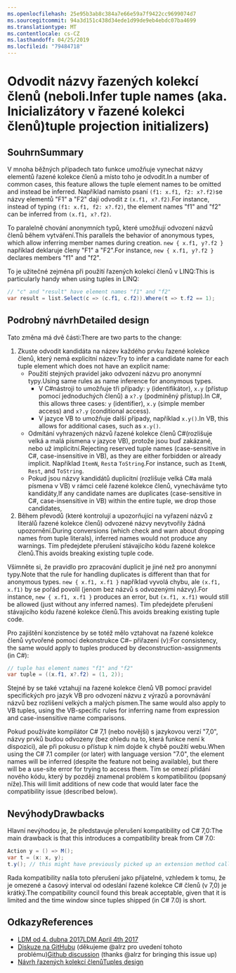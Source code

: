 ```yaml
---
ms.openlocfilehash: 25e95b3ab8c384a7e66e59a7f9422cc9699074d7
ms.sourcegitcommit: 94a3d151c438d34ede1d99de9eb4ebdc07ba4699
ms.translationtype: MT
ms.contentlocale: cs-CZ
ms.lasthandoff: 04/25/2019
ms.locfileid: "79484718"
---
```

# <a name="infer-tuple-names-aka-tuple-projection-initializers"></a><span data-ttu-id="44b38-101">Odvodit názvy řazených kolekcí členů (neboli.</span><span class="sxs-lookup"><span data-stu-id="44b38-101">Infer tuple names (aka.</span></span> <span data-ttu-id="44b38-102">Inicializátory v řazené kolekci členů)</span><span class="sxs-lookup"><span data-stu-id="44b38-102">tuple projection initializers)</span></span>

## <a name="summary"></a><span data-ttu-id="44b38-103">Souhrn</span><span class="sxs-lookup"><span data-stu-id="44b38-103">Summary</span></span>
[summary]: #summary

<span data-ttu-id="44b38-104">V mnoha běžných případech tato funkce umožňuje vynechat názvy elementů řazené kolekce členů a místo toho je odvodit.</span><span class="sxs-lookup"><span data-stu-id="44b38-104">In a number of common cases, this feature allows the tuple element names to be omitted and instead be inferred.</span></span> <span data-ttu-id="44b38-105">Například namísto psaní `(f1: x.f1, f2: x?.f2)`se názvy elementů "F1" a "F2" dají odvodit z `(x.f1, x?.f2)`.</span><span class="sxs-lookup"><span data-stu-id="44b38-105">For instance, instead of typing `(f1: x.f1, f2: x?.f2)`, the element names "f1" and "f2" can be inferred from `(x.f1, x?.f2)`.</span></span>

<span data-ttu-id="44b38-106">To paralelně chování anonymních typů, které umožňují odvození názvů členů během vytváření.</span><span class="sxs-lookup"><span data-stu-id="44b38-106">This parallels the behavior of  anonymous types, which allow inferring member names during creation.</span></span> <span data-ttu-id="44b38-107">`new { x.f1, y?.f2 }` například deklaruje členy "F1" a "F2".</span><span class="sxs-lookup"><span data-stu-id="44b38-107">For instance, `new { x.f1, y?.f2 }` declares members "f1" and "f2".</span></span>

<span data-ttu-id="44b38-108">To je užitečné zejména při použití řazených kolekcí členů v LINQ:</span><span class="sxs-lookup"><span data-stu-id="44b38-108">This is particularly handy when using tuples in LINQ:</span></span>

```csharp
// "c" and "result" have element names "f1" and "f2"
var result = list.Select(c => (c.f1, c.f2)).Where(t => t.f2 == 1); 
```

## <a name="detailed-design"></a><span data-ttu-id="44b38-109">Podrobný návrh</span><span class="sxs-lookup"><span data-stu-id="44b38-109">Detailed design</span></span>
[design]: #detailed-design

<span data-ttu-id="44b38-110">Tato změna má dvě části:</span><span class="sxs-lookup"><span data-stu-id="44b38-110">There are two parts to the change:</span></span>

1.  <span data-ttu-id="44b38-111">Zkuste odvodit kandidáta na název každého prvku řazené kolekce členů, který nemá explicitní název:</span><span class="sxs-lookup"><span data-stu-id="44b38-111">Try to infer a candidate name for each tuple element which does not have an explicit name:</span></span>
    -   <span data-ttu-id="44b38-112">Použití stejných pravidel jako odvození názvu pro anonymní typy.</span><span class="sxs-lookup"><span data-stu-id="44b38-112">Using same rules as name inference for anonymous types.</span></span>
        - <span data-ttu-id="44b38-113">V C#nástroji to umožňuje tři případy: `y` (identifikátor), `x.y` (přístup pomocí jednoduchých členů) a `x?.y` (podmíněný přístup).</span><span class="sxs-lookup"><span data-stu-id="44b38-113">In C#, this allows three cases: `y` (identifier), `x.y` (simple member access) and `x?.y` (conditional access).</span></span>
        - <span data-ttu-id="44b38-114">V jazyce VB to umožňuje další případy, například `x.y()`.</span><span class="sxs-lookup"><span data-stu-id="44b38-114">In VB, this allows for additional cases, such as `x.y()`.</span></span>
    -   <span data-ttu-id="44b38-115">Odmítání vyhrazených názvů řazené kolekce členů C#(rozlišuje velká a malá písmena v jazyce VB), protože jsou buď zakázané, nebo už implicitní.</span><span class="sxs-lookup"><span data-stu-id="44b38-115">Rejecting reserved tuple names (case-sensitive in C#, case-insensitive in VB), as they are either forbidden or already implicit.</span></span> <span data-ttu-id="44b38-116">Například `ItemN`, `Rest`a `ToString`.</span><span class="sxs-lookup"><span data-stu-id="44b38-116">For instance, such as `ItemN`, `Rest`, and `ToString`.</span></span>
    -   <span data-ttu-id="44b38-117">Pokud jsou názvy kandidátů duplicitní (rozlišuje velká C#a malá písmena v VB) v rámci celé řazené kolekce členů, vynecháváme tyto kandidáty,</span><span class="sxs-lookup"><span data-stu-id="44b38-117">If any candidate names are duplicates (case-sensitive in C#, case-insensitive in VB) within the entire tuple, we drop those candidates,</span></span>
2.  <span data-ttu-id="44b38-118">Během převodů (které kontrolují a upozorňující na vyřazení názvů z literálů řazené kolekce členů) odvozené názvy nevytvořily žádná upozornění.</span><span class="sxs-lookup"><span data-stu-id="44b38-118">During conversions (which check and warn about dropping names from tuple literals), inferred names would not produce any warnings.</span></span> <span data-ttu-id="44b38-119">Tím předejdete přerušení stávajícího kódu řazené kolekce členů.</span><span class="sxs-lookup"><span data-stu-id="44b38-119">This avoids breaking existing tuple code.</span></span>

<span data-ttu-id="44b38-120">Všimněte si, že pravidlo pro zpracování duplicit je jiné než pro anonymní typy.</span><span class="sxs-lookup"><span data-stu-id="44b38-120">Note that the rule for handling duplicates is different than that for anonymous types.</span></span> <span data-ttu-id="44b38-121">`new { x.f1, x.f1 }` například vyvolá chybu, ale `(x.f1, x.f1)` by se pořád povolil (jenom bez názvů s odvozenými názvy).</span><span class="sxs-lookup"><span data-stu-id="44b38-121">For instance, `new { x.f1, x.f1 }` produces an error, but `(x.f1, x.f1)` would still be allowed (just without any inferred names).</span></span> <span data-ttu-id="44b38-122">Tím předejdete přerušení stávajícího kódu řazené kolekce členů.</span><span class="sxs-lookup"><span data-stu-id="44b38-122">This avoids breaking existing tuple code.</span></span>

<span data-ttu-id="44b38-123">Pro zajištění konzistence by se totéž mělo vztahovat na řazené kolekce členů vytvořené pomocí dekonstrukce C#– přiřazení (v):</span><span class="sxs-lookup"><span data-stu-id="44b38-123">For consistency, the same would apply to tuples produced by deconstruction-assignments (in C#):</span></span>

```csharp
// tuple has element names "f1" and "f2" 
var tuple = ((x.f1, x?.f2) = (1, 2));
```

<span data-ttu-id="44b38-124">Stejné by se také vztahují na řazené kolekce členů VB pomocí pravidel specifických pro jazyk VB pro odvození názvu z výrazů a porovnávání názvů bez rozlišení velkých a malých písmen.</span><span class="sxs-lookup"><span data-stu-id="44b38-124">The same would also apply to VB tuples, using the VB-specific rules for inferring name from expression and case-insensitive name comparisons.</span></span>

<span data-ttu-id="44b38-125">Pokud používáte kompilátor C# 7,1 (nebo novější) s jazykovou verzí "7,0", názvy prvků budou odvozeny (bez ohledu na to, která funkce není k dispozici), ale při pokusu o přístup k nim dojde k chybě použití webu.</span><span class="sxs-lookup"><span data-stu-id="44b38-125">When using the C# 7.1 compiler (or later) with language version "7.0", the element names will be inferred (despite the feature not being available), but there will be a use-site error for trying to access them.</span></span> <span data-ttu-id="44b38-126">Tím se omezí přidání nového kódu, který by později znamenal problém s kompatibilitou (popsaný níže).</span><span class="sxs-lookup"><span data-stu-id="44b38-126">This will limit additions of new code that would later face the compatibility issue (described below).</span></span>

## <a name="drawbacks"></a><span data-ttu-id="44b38-127">Nevýhody</span><span class="sxs-lookup"><span data-stu-id="44b38-127">Drawbacks</span></span>
[drawbacks]: #drawbacks

<span data-ttu-id="44b38-128">Hlavní nevýhodou je, že představuje přerušení kompatibility od C# 7,0:</span><span class="sxs-lookup"><span data-stu-id="44b38-128">The main drawback is that this introduces a compatibility break from C# 7.0:</span></span>

```csharp
Action y = () => M();
var t = (x: x, y);
t.y(); // this might have previously picked up an extension method called “y”, but would now call the lambda.
```

<span data-ttu-id="44b38-129">Rada kompatibility našla toto přerušení jako přijatelné, vzhledem k tomu, že je omezené a časový interval od odeslání řazené kolekce C# členů (v 7,0) je krátký.</span><span class="sxs-lookup"><span data-stu-id="44b38-129">The compatibility council found this break acceptable, given that it is limited and the time window since tuples shipped (in C# 7.0) is short.</span></span>

## <a name="references"></a><span data-ttu-id="44b38-130">Odkazy</span><span class="sxs-lookup"><span data-stu-id="44b38-130">References</span></span>
- [<span data-ttu-id="44b38-131">LDM od 4. dubna 2017</span><span class="sxs-lookup"><span data-stu-id="44b38-131">LDM April 4th 2017</span></span>](https://github.com/dotnet/csharplang/blob/master/meetings/2017/LDM-2017-04-05.md#tuple-names)
- <span data-ttu-id="44b38-132">[Diskuze na GitHubu](https://github.com/dotnet/csharplang/issues/370) (děkujeme @alrz pro uvedení tohoto problému)</span><span class="sxs-lookup"><span data-stu-id="44b38-132">[Github discussion](https://github.com/dotnet/csharplang/issues/370) (thanks @alrz for bringing this issue up)</span></span>
- [<span data-ttu-id="44b38-133">Návrh řazených kolekcí členů</span><span class="sxs-lookup"><span data-stu-id="44b38-133">Tuples design</span></span>](https://github.com/dotnet/roslyn/blob/master/docs/features/tuples.md)
